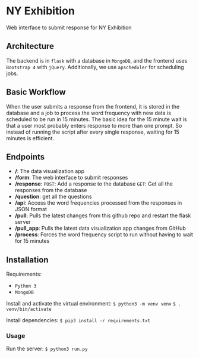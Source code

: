# NY Exhibition
Web interface to submit response for NY Exhibition

## Architecture
The backend is in `flask` with a database in `MongoDB`, and the frontend uses `Bootstrap 4` with `jQuery`. Additionally, we use `apscheduler` for scheduling jobs.

## Basic Workflow
When the user submits a response from the frontend, it is stored in the database and a job to process the word frequency with new data is scheduled to be run in 15 minutes. The basic idea for the 15 minute wait is that a user most probably enters response to more than one prompt. So instead of running the script after every single response, waiting for 15 minutes is efficient.

## Endpoints
 - **/**: The data visualization app
 - **/form**: The web interface to submit responses
 - **/response**:
  `POST`: Add a response to the database
  `GET`: Get all the responses from the database
 - **/question**: get all the questions
 - **/api**: Access the word frequencies processed from the responses in JSON format
 - **/pull**: Pulls the latest changes from this github repo and restart the flask server
  - **/pull_app**: Pulls the latest data visualization app changes from GitHub
 - **/process**: Forces the word frequency script to run without having to wait for 15 minutes

## Installation
Requirements:
- `Python 3`
- `MongoDB`

Install and activate the virtual environment:
`$ python3 -m venv venv`
`$ . venv/bin/activate`

Install dependencies:
`$ pip3 install -r requirements.txt`

### Usage
Run the server:
`$ python3 run.py`
